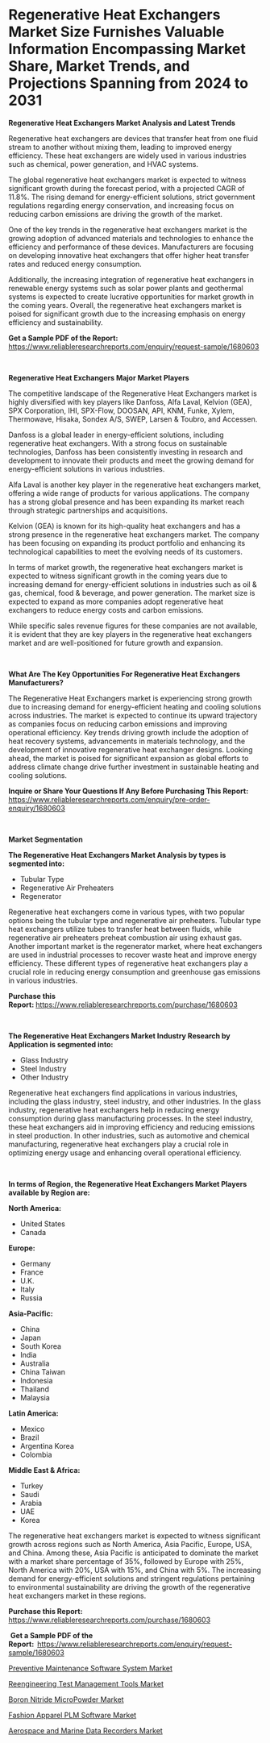 <p><h1>Regenerative Heat Exchangers Market Size Furnishes Valuable Information Encompassing Market Share, Market Trends, and Projections Spanning from 2024 to 2031</h1></p><p><strong>Regenerative Heat Exchangers Market Analysis and Latest Trends</strong></p>
<p><p>Regenerative heat exchangers are devices that transfer heat from one fluid stream to another without mixing them, leading to improved energy efficiency. These heat exchangers are widely used in various industries such as chemical, power generation, and HVAC systems.</p><p>The global regenerative heat exchangers market is expected to witness significant growth during the forecast period, with a projected CAGR of 11.8%. The rising demand for energy-efficient solutions, strict government regulations regarding energy conservation, and increasing focus on reducing carbon emissions are driving the growth of the market.</p><p>One of the key trends in the regenerative heat exchangers market is the growing adoption of advanced materials and technologies to enhance the efficiency and performance of these devices. Manufacturers are focusing on developing innovative heat exchangers that offer higher heat transfer rates and reduced energy consumption.</p><p>Additionally, the increasing integration of regenerative heat exchangers in renewable energy systems such as solar power plants and geothermal systems is expected to create lucrative opportunities for market growth in the coming years. Overall, the regenerative heat exchangers market is poised for significant growth due to the increasing emphasis on energy efficiency and sustainability.</p></p>
<p><strong>Get a Sample PDF of the Report:&nbsp;</strong> <a href="https://www.reliableresearchreports.com/enquiry/request-sample/1680603">https://www.reliableresearchreports.com/enquiry/request-sample/1680603</a></p>
<p>&nbsp;</p>
<p><strong>Regenerative Heat Exchangers Major Market Players</strong></p>
<p><p>The competitive landscape of the Regenerative Heat Exchangers market is highly diversified with key players like Danfoss, Alfa Laval, Kelvion (GEA), SPX Corporation, IHI, SPX-Flow, DOOSAN, API, KNM, Funke, Xylem, Thermowave, Hisaka, Sondex A/S, SWEP, Larsen & Toubro, and Accessen. </p><p>Danfoss is a global leader in energy-efficient solutions, including regenerative heat exchangers. With a strong focus on sustainable technologies, Danfoss has been consistently investing in research and development to innovate their products and meet the growing demand for energy-efficient solutions in various industries.</p><p>Alfa Laval is another key player in the regenerative heat exchangers market, offering a wide range of products for various applications. The company has a strong global presence and has been expanding its market reach through strategic partnerships and acquisitions.</p><p>Kelvion (GEA) is known for its high-quality heat exchangers and has a strong presence in the regenerative heat exchangers market. The company has been focusing on expanding its product portfolio and enhancing its technological capabilities to meet the evolving needs of its customers.</p><p>In terms of market growth, the regenerative heat exchangers market is expected to witness significant growth in the coming years due to increasing demand for energy-efficient solutions in industries such as oil & gas, chemical, food & beverage, and power generation. The market size is expected to expand as more companies adopt regenerative heat exchangers to reduce energy costs and carbon emissions.</p><p>While specific sales revenue figures for these companies are not available, it is evident that they are key players in the regenerative heat exchangers market and are well-positioned for future growth and expansion.</p></p>
<p>&nbsp;</p>
<p><strong>What Are The Key Opportunities For Regenerative Heat Exchangers Manufacturers?</strong></p>
<p><p>The Regenerative Heat Exchangers market is experiencing strong growth due to increasing demand for energy-efficient heating and cooling solutions across industries. The market is expected to continue its upward trajectory as companies focus on reducing carbon emissions and improving operational efficiency. Key trends driving growth include the adoption of heat recovery systems, advancements in materials technology, and the development of innovative regenerative heat exchanger designs. Looking ahead, the market is poised for significant expansion as global efforts to address climate change drive further investment in sustainable heating and cooling solutions.</p></p>
<p><strong>Inquire or Share Your Questions If Any Before Purchasing This Report:</strong> <a href="https://www.reliableresearchreports.com/enquiry/pre-order-enquiry/1680603">https://www.reliableresearchreports.com/enquiry/pre-order-enquiry/1680603</a></p>
<p>&nbsp;</p>
<p><strong>Market Segmentation</strong></p>
<p><strong>The Regenerative Heat Exchangers Market Analysis by types is segmented into:</strong></p>
<p><ul><li>Tubular Type</li><li>Regenerative Air Preheaters</li><li>Regenerator</li></ul></p>
<p><p>Regenerative heat exchangers come in various types, with two popular options being the tubular type and regenerative air preheaters. Tubular type heat exchangers utilize tubes to transfer heat between fluids, while regenerative air preheaters preheat combustion air using exhaust gas. Another important market is the regenerator market, where heat exchangers are used in industrial processes to recover waste heat and improve energy efficiency. These different types of regenerative heat exchangers play a crucial role in reducing energy consumption and greenhouse gas emissions in various industries.</p></p>
<p><strong>Purchase this Report:&nbsp;</strong><a href="https://www.reliableresearchreports.com/purchase/1680603">https://www.reliableresearchreports.com/purchase/1680603</a></p>
<p>&nbsp;</p>
<p><strong>The Regenerative Heat Exchangers Market Industry Research by Application is segmented into:</strong></p>
<p><ul><li>Glass Industry</li><li>Steel Industry</li><li>Other Industry</li></ul></p>
<p><p>Regenerative heat exchangers find applications in various industries, including the glass industry, steel industry, and other industries. In the glass industry, regenerative heat exchangers help in reducing energy consumption during glass manufacturing processes. In the steel industry, these heat exchangers aid in improving efficiency and reducing emissions in steel production. In other industries, such as automotive and chemical manufacturing, regenerative heat exchangers play a crucial role in optimizing energy usage and enhancing overall operational efficiency.</p></p>
<p>&nbsp;</p>
<p><strong>In terms of Region, the Regenerative Heat Exchangers Market Players available by Region are:</strong></p>
<p>
    <p> <strong> North America: </strong>
        <ul>
            <li>United States</li>
            <li>Canada</li>
        </ul>
        </p> 
    <p> <strong> Europe: </strong>
        <ul>
            <li>Germany</li>
            <li>France</li>
            <li>U.K.</li>
            <li>Italy</li>
            <li>Russia</li>
        </ul>
        </p> 
    <p> <strong> Asia-Pacific: </strong>
        <ul>
            <li>China</li>
            <li>Japan</li>
            <li>South Korea</li>
            <li>India</li>
            <li>Australia</li>
            <li>China Taiwan</li>
            <li>Indonesia</li>
            <li>Thailand</li>
            <li>Malaysia</li>
        </ul>
        </p> 
    <p> <strong> Latin America: </strong>
        <ul>
            <li>Mexico</li>
            <li>Brazil</li>
            <li>Argentina Korea</li>
            <li>Colombia</li>
        </ul>
        </p> 
    <p> <strong> Middle East & Africa: </strong>
        <ul>
            <li>Turkey</li>
            <li>Saudi</li>
            <li>Arabia</li>
            <li>UAE</li>
            <li>Korea</li>
        </ul>
    </p>
    </p>
<p><p>The regenerative heat exchangers market is expected to witness significant growth across regions such as North America, Asia Pacific, Europe, USA, and China. Among these, Asia Pacific is anticipated to dominate the market with a market share percentage of 35%, followed by Europe with 25%, North America with 20%, USA with 15%, and China with 5%. The increasing demand for energy-efficient solutions and stringent regulations pertaining to environmental sustainability are driving the growth of the regenerative heat exchangers market in these regions.</p></p>
<p><strong>Purchase this Report: </strong><a href="https://www.reliableresearchreports.com/purchase/1680603">https://www.reliableresearchreports.com/purchase/1680603</a></p>
<p>&nbsp;<strong>Get a Sample PDF of the Report:&nbsp;&nbsp;</strong><a href="https://www.reliableresearchreports.com/enquiry/request-sample/1680603">https://www.reliableresearchreports.com/enquiry/request-sample/1680603</a></p>
<p><strong></strong></p>
<p><p><a href="https://medium.com/@ruthfranklin11/analyzing-preventive-maintenance-software-system-market-global-industry-perspective-and-forecast-83aa66dbb05d">Preventive Maintenance Software System Market</a></p><p><a href="https://medium.com/@madisonsimmons10/reengineering-test-management-tools-nbsp-market-focuses-on-market-share-size-and-projected-2b06fe3aa69e">Reengineering Test Management Tools Market</a></p><p><a href="https://github.com/yoshih12/Market-Research-Report-List-2/blob/main/boron-nitride-micropowder-market.md">Boron Nitride MicroPowder Market</a></p><p><a href="https://medium.com/@ruthfranklin11/fashion-apparel-plm-software-market-comprehensive-assessment-by-type-application-and-geography-f36fee159378">Fashion Apparel PLM Software Market</a></p><p><a href="https://github.com/jerrycopelandthomaswsqd8q/Market-Research-Report-List-1/blob/main/aerospace-and-marine-data-recorders-market.md">Aerospace and Marine Data Recorders Market</a></p></p>